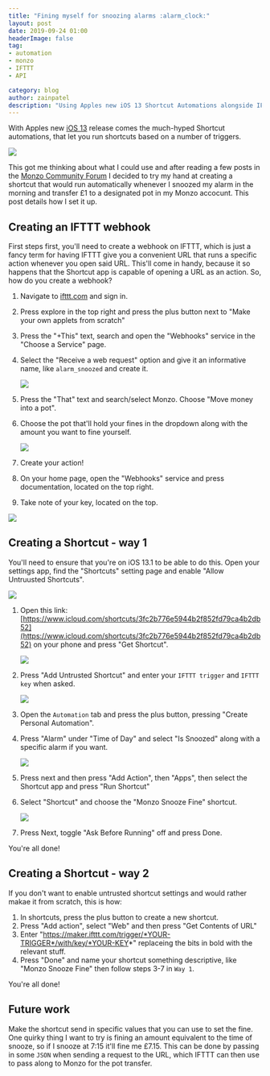 ```yaml
---
title: "Fining myself for snoozing alarms :alarm_clock:"
layout: post
date: 2019-09-24 01:00
headerImage: false
tag:
- automation
- monzo
- IFTTT
- API

category: blog
author: zainpatel
description: "Using Apples new iOS 13 Shortcut Automations alongside IFTTT webhooks to set up automatic fines for snoozing alarms in the morning"
---
```


With Apples new [iOS 13](https://www.apple.com/ios/ios-13/https://www.apple.com/ios/ios-13/) release comes the much-hyped Shortcut automations, that let you run shortcuts based on a number of triggers.

![](https://s3.gifyu.com/images/2A66A882-7E1C-42D3-9904-BACA447C82FC.gif)

This got me thinking about what I could use and after reading a few posts in the [Monzo Community Forum](https://community.monzo.comhttps://community.monzo.com) I decided to try my hand at creating a shortcut that would run automatically whenever I snoozed my alarm in the morning and transfer £1 to a designated pot in my Monzo accocunt. This post details how I set it up.

## Creating an IFTTT webhook
First steps first, you'll need to create a webhook on IFTTT, which is just a fancy term for having IFTTT give you a convenient URL that runs a specific action whenever you open said URL. This'll come in handy, because it so happens that the Shortcut app is capable of opening a URL as an action. So, how do you create a webhook?

1. Navigate to [ifttt.com](ifttt.com) and sign in.
2. Press explore in the top right and press the plus button next to "Make your own applets from scratch"
3. Press the "+This" text, search and open the "Webhooks" service in the "Choose a Service" page.
4. Select the "Receive a web request" option and give it an informative name, like `alarm_snoozed` and create it.

    ![](https://i.imgur.com/wKtePEb.png)

5. Press the "That" text and search/select Monzo. Choose "Move money into a pot".
6. Choose the pot that'll hold your fines in the dropdown along with the amount you want to fine yourself.

    ![](https://i.imgur.com/KjSGP8S.png)

7. Create your action!
8. On your home page, open the "Webhooks" service and press documentation, located on the top right.
9. Take note of your key, located on the top.

![](https://imgur.com/KSyLqV9.png)

## Creating a Shortcut - way 1

You'll need to ensure that you're on iOS 13.1 to be able to do this. Open your settings app, find the "Shortcuts" setting page and enable "Allow Untruusted Shortcuts".

![](https://imgur.com/YjNGSyy.png)

1. Open this link: [https://www.icloud.com/shortcuts/3fc2b776e5944b2f852fd79ca4b2db52](https://www.icloud.com/shortcuts/3fc2b776e5944b2f852fd79ca4b2db52) on your phone and press "Get Shortcut". 

    ![](https://imgur.com/7r5Hj4i.png)

2. Press "Add Untrusted Shortcut" and enter your `IFTTT trigger` and `IFTTT key` when asked.

    ![](https://imgur.com/PE5JNwW.png)

3. Open the `Automation` tab and press the plus button, pressing "Create Personal Automation".
4. Press "Alarm" under "Time of Day" and select "Is Snoozed" along with a specific alarm if you want.

    ![](https://imgur.com/mS46uXN.png)

5. Press next and then press "Add Action", then "Apps", then select the Shortcut app and press "Run Shortcut"
6. Select "Shortcut" and choose the "Monzo Snooze Fine" shortcut.

    ![](https://imgur.com/m8b5IUF.png)

7. Press Next, toggle "Ask Before Running" off and press Done.

You're all done! 

## Creating a Shortcut - way 2

If you don't want to enable untrusted shortcut settings and would rather makae it from scratch, this is how:

1. In shortcuts, press the plus button to create a new shortcut.
2. Press "Add action", select "Web" and then press "Get Contents of URL"
3. Enter "https://maker.ifttt.com/trigger/*YOUR-TRIGGER*/with/key/*YOUR-KEY*" replaceing the bits in bold with the relevant stuff.
4. Press "Done" and name your shortcut something descriptive, like "Monzo Snooze Fine" then follow steps 3-7 in `Way 1`.

You're all done!

## Future work

Make the shortcut send in specific values that you can use to set the fine. One quirky thing I want to try is fining an amount equivalent to the time of snooze, so if I snooze at 7:15 it'll fine me £7.15. This can be done by passing in some `JSON` when sending a request to the URL, which IFTTT can then use to pass along to Monzo for the pot transfer.